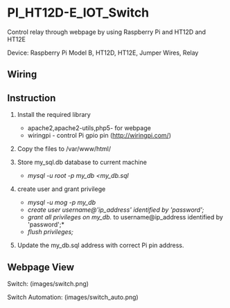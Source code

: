 # PI_HT12D-E_IOT_Switch
Control relay through webpage by using Raspberry Pi and HT12D and HT12E

Device: Raspberry Pi Model B, HT12D, HT12E, Jumper Wires, Relay


## Wiring

## Instruction
1. Install the required library
   - apache2,apache2-utils,php5- for webpage
   - wiringpi - control Pi gpio pin (http://wiringpi.com/)
  
2. Copy the files to /var/www/html/
  
3. Store my_sql.db database to current machine
   - *mysql -u root -p my_db <my_db.sql*

4. create user and grant privilege
   - *mysql -u mog -p my_db*
   - *create user username@'ip_address' identified by 'password';*
   - *grant all privileges on my_db.* to username@ip_address identified by 'password';*
   - *flush privileges;*

5. Update the my_db.sql address with correct Pi pin address. 

## Webpage View

Switch:
(images/switch.png)

Switch Automation:
(images/switch_auto.png)
